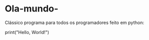 # Ola-mundo-
Clássico programa para todos os programadores feito em python:

print("Hello, World!")
